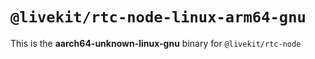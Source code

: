 # `@livekit/rtc-node-linux-arm64-gnu`

This is the **aarch64-unknown-linux-gnu** binary for `@livekit/rtc-node`
